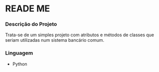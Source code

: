 # READE ME

### Descrição do Projeto
  Trata-se de um simples projeto com atributos e métodos de classes que seriam utilizadas num sistema bancário comum.

### Linguagem
* Python

